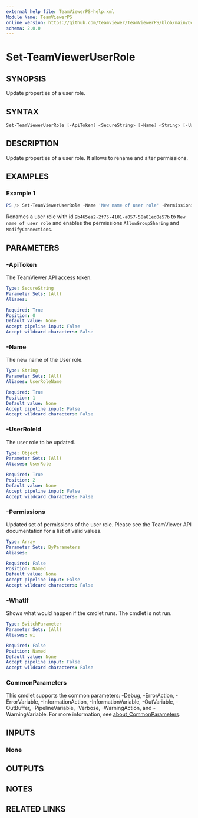 ```yaml
---
external help file: TeamViewerPS-help.xml
Module Name: TeamViewerPS
online version: https://github.com/teamviewer/TeamViewerPS/blob/main/Docs/Help/Set-TeamViewerUserRole.md
schema: 2.0.0
---
```


# Set-TeamViewerUserRole

## SYNOPSIS

Update properties of a user role.

## SYNTAX

```powershell
Set-TeamViewerUserRole [-ApiToken] <SecureString> [-Name] <String> [-UserRoleId] <Object> [-Permissions] <Array> [-WhatIf] [-Confirm]  [<CommonParameters>]
```

## DESCRIPTION

Update properties of a user role. It allows to rename and alter permissions.

## EXAMPLES

### Example 1

```powershell
PS /> Set-TeamViewerUserRole -Name 'New name of user role' -Permissions 'AllowGroupSharing','ModifyConnections' -UserRoleId '9b465ea2-2f75-4101-a057-58a81ed0e57b'
```

Renames a user role with id `9b465ea2-2f75-4101-a057-58a81ed0e57b` to `New name of user role` and enables the permissions `AllowGroupSharing` and `ModifyConnections`.

## PARAMETERS

### -ApiToken

The TeamViewer API access token.

```yaml
Type: SecureString
Parameter Sets: (All)
Aliases:

Required: True
Position: 0
Default value: None
Accept pipeline input: False
Accept wildcard characters: False
```

### -Name

The new name of the User role.

```yaml
Type: String
Parameter Sets: (All)
Aliases: UserRoleName

Required: True
Position: 1
Default value: None
Accept pipeline input: False
Accept wildcard characters: False
```

### -UserRoleId

The user role to be updated.

```yaml
Type: Object
Parameter Sets: (All)
Aliases: UserRole

Required: True
Position: 2
Default value: None
Accept pipeline input: False
Accept wildcard characters: False
```

### -Permissions

Updated set of permissions of the user role.
Please see the TeamViewer API documentation for a list of valid values.

```yaml
Type: Array
Parameter Sets: ByParameters
Aliases:

Required: False
Position: Named
Default value: None
Accept pipeline input: False
Accept wildcard characters: False
```

### -WhatIf

Shows what would happen if the cmdlet runs.
The cmdlet is not run.

```yaml
Type: SwitchParameter
Parameter Sets: (All)
Aliases: wi

Required: False
Position: Named
Default value: None
Accept pipeline input: False
Accept wildcard characters: False
```

### CommonParameters

This cmdlet supports the common parameters: -Debug, -ErrorAction, -ErrorVariable, -InformationAction, -InformationVariable, -OutVariable, -OutBuffer, -PipelineVariable, -Verbose, -WarningAction, and -WarningVariable. For more information, see [about_CommonParameters](http://go.microsoft.com/fwlink/?LinkID=113216).

## INPUTS

### None

## OUTPUTS

## NOTES

## RELATED LINKS
